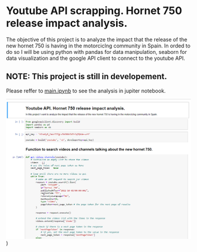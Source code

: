 # Youtube API scrapping. Hornet 750 release impact analysis.

The objective of this project is to analyze the impact that the release of the new hornet 750 is having in the motorciclng community in Spain. In orded to do so I will be using python with pandas for data manipulation, seaborn for data visualization and the google API client to connect to the youtube API.

## NOTE: This project is still in developement.

Please reffer to [main.ipynb](main.ipynb) to see the analysis in jupiter notebook.

![Jupyter notebook](img/YT_project.PNG))